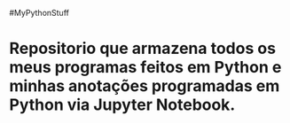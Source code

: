 #MyPythonStuff
# Repositorio que armazena todos os meus programas feitos em Python e minhas anotações programadas em Python via Jupyter Notebook. 

